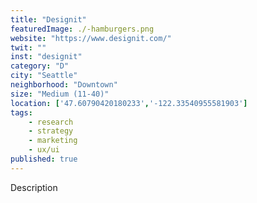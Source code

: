 ```yaml
---
title: "Designit"
featuredImage: ./-hamburgers.png
website: "https://www.designit.com/"
twit: ""
inst: "designit"
category: "D"
city: "Seattle"
neighborhood: "Downtown"
size: "Medium (11-40)"
location: ['47.60790420180233','-122.33540955581903']
tags:
    - research
    - strategy
    - marketing
    - ux/ui
published: true
---
```


Description
